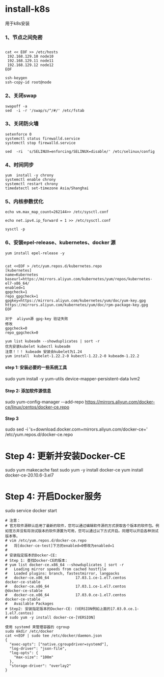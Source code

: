 # install-k8s
用于k8s安装
### 1、节点之间免密
~~~

cat << EOF >> /etc/hosts
 192.168.129.10 node10
 192.168.129.11 node11
 192.168.129.12 node12
EOF

ssh-keygen
ssh-copy-id root@node
~~~


###  2、关闭swap

~~~
swapoff -a
sed  -i -r '/swap/s/^/#/' /etc/fstab
~~~
###  3、关闭防火墙
~~~
setenforce 0
systemctl status firewalld.service 
systemctl stop firewalld.service

sed  -ri  's/SELINUX=enforcing/SELINUX=disable/' /etc/selinux/config
~~~

### 4、时间同步

~~~
yum  install -y chrony
systemctl enable chrony
systemctl restart chrony
timedatectl set-timezone Asia/Shanghai

~~~

### 5、内核参数优化
~~~
echo vm.max_map_count=262144>> /etc/sysctl.conf

echo net.ipv4.ip_forward = 1 >> /etc/sysctl.conf

sysctl -p
~~~

### 6、安装epel-release、kubernetes、docker 源
~~~
yum install epel-release -y
~~~

~~~

cat <<EOF > /etc/yum.repos.d/kubernetes.repo
[kubernetes]
name=Kubernetes
baseurl=https://mirrors.aliyun.com/kubernetes/yum/repos/kubernetes-el7-x86_64/
enabled=1
gpgcheck=1
repo_gpgcheck=1
gpgkey=https://mirrors.aliyun.com/kubernetes/yum/doc/yum-key.gpg https://mirrors.aliyun.com/kubernetes/yum/doc/rpm-package-key.gpg
EOF

对于  aliyun源 gpg-key 验证失败
修改 
gpgcheck=0
repo_gpgcheck=0

yum list kubeadm --showduplicates | sort -r
优先安装kubelet kubectl kubeadm
注意！！！ kubeadm 安装会kubelet为1.24
yum install  kubelet-1.22.2-0 kubectl-1.22.2-0 kubeadm-1.22.2
~~~

#### step 1: 安装必要的一些系统工具
sudo yum install -y yum-utils device-mapper-persistent-data lvm2
#### Step 2: 添加软件源信息
sudo yum-config-manager --add-repo https://mirrors.aliyun.com/docker-ce/linux/centos/docker-ce.repo
#### Step 3
sudo sed -i 's+download.docker.com+mirrors.aliyun.com/docker-ce+' /etc/yum.repos.d/docker-ce.repo
# Step 4: 更新并安装Docker-CE
sudo yum makecache fast
sudo yum -y install docker-ce
yum install docker-ce-20.10.6-3.el7
# Step 4: 开启Docker服务
sudo service docker start

~~~
# 注意：
# 官方软件源默认启用了最新的软件，您可以通过编辑软件源的方式获取各个版本的软件包。例如官方并没有将测试版本的软件源置为可用，您可以通过以下方式开启。同理可以开启各种测试版本等。
# vim /etc/yum.repos.d/docker-ce.repo
#   将[docker-ce-test]下方的enabled=0修改为enabled=1
#
# 安装指定版本的Docker-CE:
# Step 1: 查找Docker-CE的版本:
# yum list docker-ce.x86_64 --showduplicates | sort -r
#   Loading mirror speeds from cached hostfile
#   Loaded plugins: branch, fastestmirror, langpacks
#   docker-ce.x86_64            17.03.1.ce-1.el7.centos            docker-ce-stable
#   docker-ce.x86_64            17.03.1.ce-1.el7.centos            @docker-ce-stable
#   docker-ce.x86_64            17.03.0.ce-1.el7.centos            docker-ce-stable
#   Available Packages
# Step2: 安装指定版本的Docker-CE: (VERSION例如上面的17.03.0.ce.1-1.el7.centos)
# sudo yum -y install docker-ce-[VERSION]

使用 systemd 来管理容器的 cgroup
sudo mkdir /etc/docker
cat <<EOF | sudo tee /etc/docker/daemon.json
{
  "exec-opts": ["native.cgroupdriver=systemd"],
  "log-driver": "json-file",
  "log-opts": {
    "max-size": "100m"
  },
  "storage-driver": "overlay2"
}
~~~


